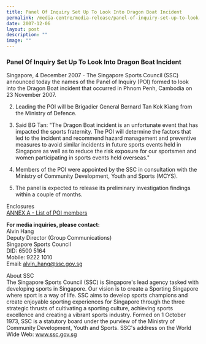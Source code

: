```yaml
---
title: Panel Of Inquiry Set Up To Look Into Dragon Boat Incident
permalink: /media-centre/media-release/panel-of-inquiry-set-up-to-look-into-dragon-boat-incident/
date: 2007-12-06
layout: post
description: ""
image: ""
---
```

### **Panel Of Inquiry Set Up To Look Into Dragon Boat Incident**

Singapore, 4 December 2007 - The Singapore Sports Council (SSC) announced today the names of the Panel of Inquiry (POI) formed to look into the Dragon Boat incident that occurred in Phnom Penh, Cambodia on 23 November 2007.

2. Leading the POI will be Brigadier General Bernard Tan Kok Kiang from the Ministry of Defence.

3. Said BG Tan: "The Dragon Boat incident is an unfortunate event that has impacted the sports fraternity. The POI will determine the factors that led to the incident and recommend hazard management and preventive measures to avoid similar incidents in future sports events held in Singapore as well as to reduce the risk exposure for our sportsmen and women participating in sports events held overseas."

4. Members of the POI were appointed by the SSC in consultation with the Ministry of Community Development, Youth and Sports (MCYS).

5. The panel is expected to release its preliminary investigation findings within a couple of months.

Enclosures
<br>
[ANNEX A - List of POI members](/files/Media%20Centre/Media%20Release/2007/December/ANNEX20A20DRAGON20BOATdoc.pdf)


**For media inquiries, please contact:**
<br>
Alvin Hang
<br>
Deputy Director (Group Communications)
<br>
Singapore Sports Council
<br>
DID: 6500 5164
<br>
Mobile: 9222 1010
<br>
Email: alvin_hang@ssc.gov.sg

About SSC
<br>
The Singapore Sports Council (SSC) is Singapore's lead agency tasked with developing sports in Singapore. Our vision is to create a Sporting Singapore where sport is a way of life. SSC aims to develop sports champions and create enjoyable sporting experiences for Singapore through the three strategic thrusts of cultivating a sporting culture, achieving sports excellence and creating a vibrant sports industry. Formed on 1 October 1973, SSC is a statutory board under the purview of the Ministry of Community Development, Youth and Sports. SSC's address on the World Wide Web: www.ssc.gov.sg
